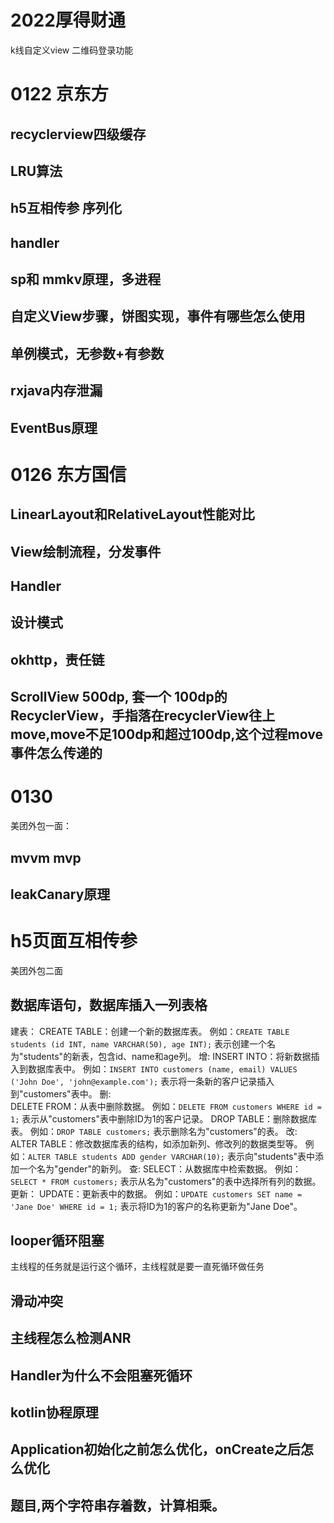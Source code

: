 
# 2022厚得财通

k线自定义view
二维码登录功能



# 0122 京东方
## recyclerview四级缓存
## LRU算法
## h5互相传参 序列化
## handler
## sp和 mmkv原理，多进程
## 自定义View步骤，饼图实现，事件有哪些怎么使用
## 单例模式，无参数+有参数
## rxjava内存泄漏
## EventBus原理

# 0126 东方国信
## LinearLayout和RelativeLayout性能对比 
## View绘制流程，分发事件
## Handler
## 设计模式
## okhttp，责任链
## ScrollView 500dp, 套一个 100dp的RecyclerView，手指落在recyclerView往上move,move不足100dp和超过100dp,这个过程move事件怎么传递的

    
# 0130 
美团外包一面：
## mvvm mvp
## leakCanary原理
# h5页面互相传参
美团外包二面
## 数据库语句，数据库插入一列表格
建表：
    CREATE TABLE：创建一个新的数据库表。 例如：`CREATE TABLE students (id INT, name VARCHAR(50), age INT);` 表示创建一个名为"students"的新表，包含id、name和age列。
增:
    INSERT INTO：将新数据插入到数据库表中。 例如：`INSERT INTO customers (name, email) VALUES ('John Doe', 'john@example.com');` 表示将一条新的客户记录插入到"customers"表中。
删:        
    DELETE FROM：从表中删除数据。 例如：`DELETE FROM customers WHERE id = 1;` 表示从"customers"表中删除ID为1的客户记录。
    DROP TABLE：删除数据库表。 例如：`DROP TABLE customers;` 表示删除名为"customers"的表。
改:
    ALTER TABLE：修改数据库表的结构，如添加新列、修改列的数据类型等。 例如：`ALTER TABLE students ADD gender VARCHAR(10);` 表示向"students"表中添加一个名为"gender"的新列。
查:
    SELECT：从数据库中检索数据。 例如：`SELECT * FROM customers;` 表示从名为"customers"的表中选择所有列的数据。
更新：
    UPDATE：更新表中的数据。 例如：`UPDATE customers SET name = 'Jane Doe' WHERE id = 1;` 表示将ID为1的客户的名称更新为"Jane Doe"。


## looper循环阻塞
主线程的任务就是运行这个循环，主线程就是要一直死循环做任务
## 滑动冲突

## 主线程怎么检测ANR
## Handler为什么不会阻塞死循环
## kotlin协程原理
## Application初始化之前怎么优化，onCreate之后怎么优化

## 题目,两个字符串存着数，计算相乘。


